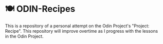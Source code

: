 # 🍽 ODIN-Recipes
This is a repository of a personal attempt on the Odin Project's "Project: Recipe". This repository will improve overtime as I progress with the lessons in the Odin Project.
